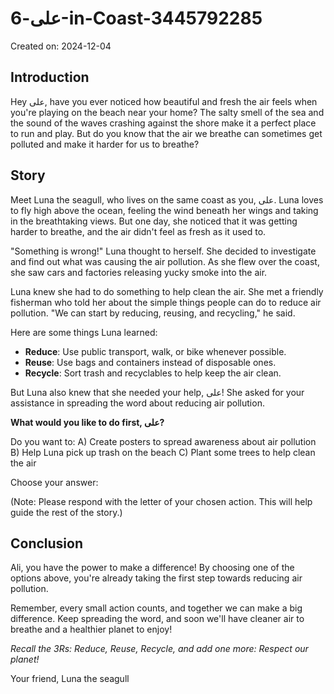 # علی-6-in-Coast-3445792285

Created on: 2024-12-04

**Introduction**
----------------

Hey علی, have you ever noticed how beautiful and fresh the air feels when you're playing on the beach near your home? The salty smell of the sea and the sound of the waves crashing against the shore make it a perfect place to run and play. But do you know that the air we breathe can sometimes get polluted and make it harder for us to breathe?

**Story**
----------

Meet Luna the seagull, who lives on the same coast as you, علی. Luna loves to fly high above the ocean, feeling the wind beneath her wings and taking in the breathtaking views. But one day, she noticed that it was getting harder to breathe, and the air didn't feel as fresh as it used to.

"Something is wrong!" Luna thought to herself. She decided to investigate and find out what was causing the air pollution. As she flew over the coast, she saw cars and factories releasing yucky smoke into the air.

Luna knew she had to do something to help clean the air. She met a friendly fisherman who told her about the simple things people can do to reduce air pollution. "We can start by reducing, reusing, and recycling," he said.

Here are some things Luna learned:

* **Reduce**: Use public transport, walk, or bike whenever possible.
* **Reuse**: Use bags and containers instead of disposable ones.
* **Recycle**: Sort trash and recyclables to help keep the air clean.

But Luna also knew that she needed your help, علی! She asked for your assistance in spreading the word about reducing air pollution.

**What would you like to do first, علی?**

Do you want to:
A) Create posters to spread awareness about air pollution
B) Help Luna pick up trash on the beach
C) Plant some trees to help clean the air

Choose your answer:

(Note: Please respond with the letter of your chosen action. This will help guide the rest of the story.)

**Conclusion**
--------------

Ali, you have the power to make a difference! By choosing one of the options above, you're already taking the first step towards reducing air pollution.

Remember, every small action counts, and together we can make a big difference. Keep spreading the word, and soon we'll have cleaner air to breathe and a healthier planet to enjoy!

*Recall the 3Rs: Reduce, Reuse, Recycle, and add one more: Respect our planet!*

Your friend,
Luna the seagull
